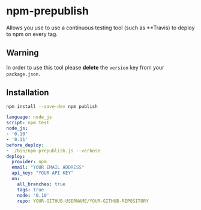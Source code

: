 # npm-prepublish

Allows you use to use a continuous testing tool (such as **Travis) to deploy to npm on every tag.

## Warning

In order to use this tool please **delete** the `version` key from your `package.json`.

## Installation

```sh
npm install --save-dev npm publish
```

```yml
language: node_js
script: npm test
node_js:
- '0.10'
- '0.11'
before_deploy:
- ./bin/npm-prepublish.js --verbose
deploy:
  provider: npm
  email: "YOUR EMAIL ADDRESS"
  api_key: "YOUR API KEY"
  on:
    all_branches: true
    tags: true
    node: '0.10'
    repo: YOUR-GITHUB-USERNAME/YOUR-GITHUB-REPOSITORY
```
